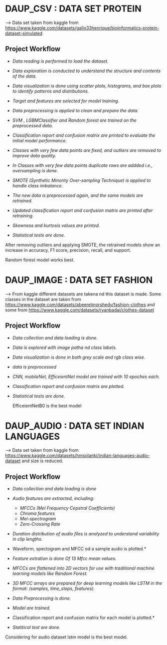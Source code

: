 # DAUP_CSV : DATA SET PROTEIN
--> Data set taken from kaggle from https://www.kaggle.com/datasets/gallo33henrique/bioinformatics-protein-dataset-simulated 

## Project Workflow

* *Data reading is performed to load the dataset.*

* *Data exploration is conducted to understand the structure and contents of the data.*

* *Data visualization is done using scatter plots, histograms, and box plots to identify patterns and distributions.*

* *Target and features are selected for model training.*

* *Data preprocessing is applied to clean and prepare the data.*

* *SVM , LGBMClassifier and Random forest are trained on the preprocessed data.*

* *Classification report and confusion matrix are printed to evaluate the initial model performance.*

* *Classes with very few data points are fixed, and outliers are removed to improve data quality.*

* *In Classes with very few data points duplicate rows are addded i.e., oversampling is done.*

* *SMOTE (Synthetic Minority Over-sampling Technique) is applied to handle class imbalance.*

* *The new data is preprocessed again, and the same models are retrained.*

* *Updated classification report and confusion matrix are printed after retraining.*

*  *Skewness and kurtosis values are printed.*

*  *Statistical tests are done.*

After removing outliers and applying SMOTE, the retrained models show an increase in accuracy, F1 score, precision, recall, and support.

Random forest model works best.

# DAUP_IMAGE : DATA SET FASHION
--> From kaggle different datasets are takena nd this dataset is made. Some classes in the dataset are taken from https://www.kaggle.com/datasets/abeerelmorshedy/fashion-clothes and some from https://www.kaggle.com/datasets/ryanbadai/clothes-dataset 

## Project Workflow

* *Data collection and data loading is done.*

* *Data is explored with image patha nd class labels.*

* *Data visualization is done in both grey scale and rgb class wise.*

* *data is preprocessed*

* *CNN, mobileNet, EfficeientNet model are trained with 10 epoches each.*

* *Classification report and confusion matrix are plotted.*

* *Statistical tests are done.*

  EfficeientNetB0 is the best model

# DAUP_AUDIO : DATA SET INDIAN LANGUAGES
--> Data set taken from kaggle from https://www.kaggle.com/datasets/hmsolanki/indian-languages-audio-dataset and size is reduced.

## Project Workflow

* *Data collection and data loading is done*
  
* *Audio features are extracted, including:*
  * *MFCCs (Mel Frequency Cepstral Coefficients)*
  * *Chroma features*
  * *Mel-spectrogram*
  * *Zero-Crossing Rate*

* *Duration distribution of audio files is analyzed to understand variability in clip lengths.*

* Waveform, spectogram and MFCC od a sample audio is plotted.*

* *Feature extration is done Of 13 Mfcc mean values.*

* *MFCCs are flattened into 2D vectors for use with traditional machine learning models like Random Forest.*

* *3D MFCC arrays are prepared for deep learning models like LSTM in the format: (samples, time_steps, features).*

* *Data Preprocessing is done.*

* *Model are trained.*

* Classification report and confusion matrix for each model is plotted.*

* *Statitical test are done.*
  
Considering for audio dataset lstm model is the best model.
